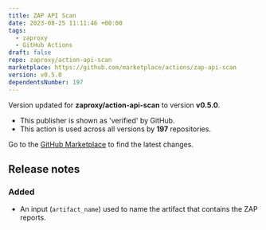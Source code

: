 ```yaml
---
title: ZAP API Scan
date: 2023-08-25 11:11:46 +00:00
tags:
  - zaproxy
  - GitHub Actions
draft: false
repo: zaproxy/action-api-scan
marketplace: https://github.com/marketplace/actions/zap-api-scan
version: v0.5.0
dependentsNumber: 197
---
```



Version updated for **zaproxy/action-api-scan** to version **v0.5.0**.
- This publisher is shown as 'verified' by GitHub.
- This action is used across all versions by **197** repositories.

Go to the [GitHub Marketplace](https://github.com/marketplace/actions/zap-api-scan) to find the latest changes.

## Release notes

### Added
 - An input (`artifact_name`) used to name the artifact that contains the ZAP reports.
